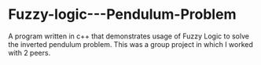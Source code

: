 # Fuzzy-logic---Pendulum-Problem
A program written in c++ that demonstrates usage of Fuzzy Logic to solve the inverted pendulum problem.
This was a group project in which I worked with 2 peers.
